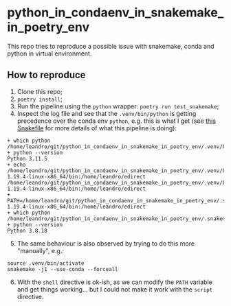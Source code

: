 # python_in_condaenv_in_snakemake_in_poetry_env

This repo tries to reproduce a possible issue with snakemake, conda and python in virtual environment.

## How to reproduce

1. Clone this repo;
2. `poetry install`;
3. Run the pipeline using the `python` wrapper: `poetry run test_snakemake`;
4. Inspect the log file and see that the `.venv/bin/python` is getting precedence over the conda env `python`,
e.g. this is what I get (see [this Snakefile](Snakefile) for more details of what this pipeline is doing):
```
+ which python
/home/leandro/git/python_in_condaenv_in_snakemake_in_poetry_env/.venv/bin/python
+ python --version
Python 3.11.5
+ echo /home/leandro/git/python_in_condaenv_in_snakemake_in_poetry_env/.venv/bin:/home/leandro/git/python_in_condaenv_in_snakemake_in_poetry_env/.snakemake/conda/cf2434e94d9e6d52b98003b48d3de462_/bin:/home/leandro/miniconda3/condabin:/home/leandro/.cargo/bin:/home/leandro/.local/bin:/usr/local/sbin:/usr/local/bin:/usr/sbin:/usr/bin:/sbin:/bin:/usr/games:/usr/local/games:/snap/bin:/home/leandro/Applications/mendeleydesktop-1.19.4-linux-x86_64/bin:/home/leandro/edirect
/home/leandro/git/python_in_condaenv_in_snakemake_in_poetry_env/.venv/bin:/home/leandro/git/python_in_condaenv_in_snakemake_in_poetry_env/.snakemake/conda/cf2434e94d9e6d52b98003b48d3de462_/bin:/home/leandro/miniconda3/condabin:/home/leandro/.cargo/bin:/home/leandro/.local/bin:/usr/local/sbin:/usr/local/bin:/usr/sbin:/usr/bin:/sbin:/bin:/usr/games:/usr/local/games:/snap/bin:/home/leandro/Applications/mendeleydesktop-1.19.4-linux-x86_64/bin:/home/leandro/edirect
+ PATH=/home/leandro/git/python_in_condaenv_in_snakemake_in_poetry_env/.snakemake/conda/cf2434e94d9e6d52b98003b48d3de462_/bin:/home/leandro/git/python_in_condaenv_in_snakemake_in_poetry_env/.venv/bin:/home/leandro/git/python_in_condaenv_in_snakemake_in_poetry_env/.snakemake/conda/cf2434e94d9e6d52b98003b48d3de462_/bin:/home/leandro/miniconda3/condabin:/home/leandro/.cargo/bin:/home/leandro/.local/bin:/usr/local/sbin:/usr/local/bin:/usr/sbin:/usr/bin:/sbin:/bin:/usr/games:/usr/local/games:/snap/bin:/home/leandro/Applications/mendeleydesktop-1.19.4-linux-x86_64/bin:/home/leandro/edirect
+ which python
/home/leandro/git/python_in_condaenv_in_snakemake_in_poetry_env/.snakemake/conda/cf2434e94d9e6d52b98003b48d3de462_/bin/python
+ python --version
Python 3.8.18
```

5. The same behaviour is also observed by trying to do this more "manually", e.g.:
```
source .venv/bin/activate
snakemake -j1 --use-conda --forceall
```

6. With the `shell` directive is ok-ish, as we can modify the `PATH` variable and get things working... but I could not
make it work with the `script` directive.